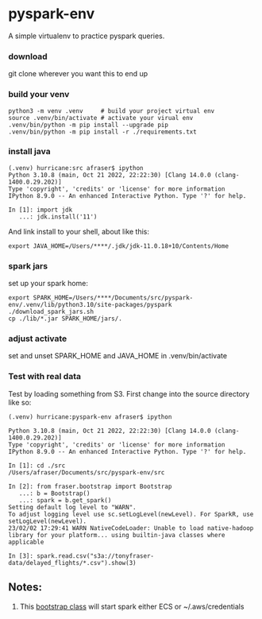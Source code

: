 # pyspark-env
A simple virtualenv to practice pyspark queries.

### download
git clone wherever you want this to end up

### build your venv

```
python3 -m venv .venv     # build your project virtual env
source .venv/bin/activate # activate your virual env
.venv/bin/python -m pip install --upgrade pip
.venv/bin/python -m pip install -r ./requirements.txt
```

### install java
```
(.venv) hurricane:src afraser$ ipython
Python 3.10.8 (main, Oct 21 2022, 22:22:30) [Clang 14.0.0 (clang-1400.0.29.202)]
Type 'copyright', 'credits' or 'license' for more information
IPython 8.9.0 -- An enhanced Interactive Python. Type '?' for help.

In [1]: import jdk
   ...: jdk.install('11')

```
And link install to your shell, about like this: 
```
export JAVA_HOME=/Users/****/.jdk/jdk-11.0.18+10/Contents/Home

```
### spark jars
set up your spark home: 

```
export SPARK_HOME=/Users/****/Documents/src/pyspark-env/.venv/lib/python3.10/site-packages/pyspark
./download_spark_jars.sh
cp ./lib/*.jar SPARK_HOME/jars/. 

```

### adjust activate
set and unset SPARK_HOME and JAVA_HOME in .venv/bin/activate


### Test with real data
Test by loading something from S3. First change into the source directory like so:

```
(.venv) hurricane:pyspark-env afraser$ ipython

Python 3.10.8 (main, Oct 21 2022, 22:22:30) [Clang 14.0.0 (clang-1400.0.29.202)]
Type 'copyright', 'credits' or 'license' for more information
IPython 8.9.0 -- An enhanced Interactive Python. Type '?' for help.

In [1]: cd ./src
/Users/afraser/Documents/src/pyspark-env/src

In [2]: from fraser.bootstrap import Bootstrap
   ...: b = Bootstrap()
   ...: spark = b.get_spark()
Setting default log level to "WARN".
To adjust logging level use sc.setLogLevel(newLevel). For SparkR, use setLogLevel(newLevel).
23/02/02 17:29:41 WARN NativeCodeLoader: Unable to load native-hadoop library for your platform... using builtin-java classes where applicable

In [3]: spark.read.csv("s3a://tonyfraser-data/delayed_flights/*.csv").show(3)
```



## Notes:
1. This [bootstrap class](./src/fraser/bootstrap.py) will start spark either ECS or ~/.aws/credentials 
